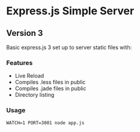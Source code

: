 # Express.js Simple Server
## Version 3

Basic express.js 3 set up to server static files with:

### Features

* Live Reload
* Compiles .less files in public
* Compiles .jade files in public
* Directory listing

### Usage

    WATCH=1 PORT=3001 node app.js
